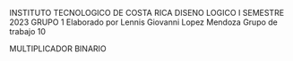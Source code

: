 INSTITUTO TECNOLOGICO DE COSTA RICA
DISENO LOGICO I SEMESTRE 2023 GRUPO 1
Elaborado por Lennis Giovanni Lopez Mendoza
Grupo de trabajo 10


MULTIPLICADOR BINARIO